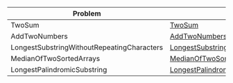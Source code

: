 | Problem                   | Solution                             | Tests   |
|---------------------------|--------------------------------------|---------|
| TwoSum                    | [TwoSum](https://github.com/Igor-de-Araujo-Alvarenga/LeetCode/blob/master/LeetCode/Algorithms/TwoSum.cs) | [Test](https://github.com/Igor-de-Araujo-Alvarenga/LeetCode/blob/master/TestSolutions/TwoSumTests.cs) |
| AddTwoNumbers                    | [AddTwoNumbers](https://github.com/Igor-de-Araujo-Alvarenga/LeetCode/blob/master/LeetCode/Algorithms/AddTwoNumbers.cs) | [Test](https://github.com/Igor-de-Araujo-Alvarenga/LeetCode/blob/master/TestSolutions/AddTwoNumbersTests.cs)
| LongestSubstringWithoutRepeatingCharacters                    | [LongestSubstringWithoutRepeatingCharacters](https://github.com/Igor-de-Araujo-Alvarenga/LeetCode/blob/master/LeetCode/Algorithms/LongestSubstringWithoutRepeatingCharacters.cs) | [Test](https://github.com/Igor-de-Araujo-Alvarenga/LeetCode/blob/master/TestSolutions/LongestSubstringWithoutRepeatingCharactersTest.cs)
| MedianOfTwoSortedArrays                    | [MedianOfTwoSortedArrays](https://github.com/Igor-de-Araujo-Alvarenga/LeetCode/blob/master/LeetCode/Algorithms/MedianOfTwoSortedArrays.cs) | [Test](https://github.com/Igor-de-Araujo-Alvarenga/LeetCode/blob/master/TestSolutions/MedianOfTwoSortedArraysTests.cs)
| LongestPalindromicSubstring                    | [LongestPalindromicSubstring](https://github.com/Igor-de-Araujo-Alvarenga/LeetCode/blob/master/LeetCode/Algorithms/LongestPalindromicSubstring.cs) | [Test](https://github.com/Igor-de-Araujo-Alvarenga/LeetCode/blob/master/TestSolutions/LongestPalindromicSubstringTests.cs)

